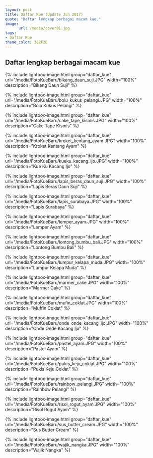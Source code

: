 ```yaml
---
layout: post
title: Daftar Kue (Update Jun 2017)
quote: "Daftar lengkap berbagai macam kue."
image:
      url: /media/cover01.jpg
tags:
- Daftar Kue
theme_color: 302F2D
---
```


## Daftar lengkap berbagai macam kue


{% include lightbox-image.html group="daftar_kue" url="/media/FotoKueBaru/bikang_daun_suji.JPG" width="100%" description="Bikang Daun Suji" %}

{% include lightbox-image.html group="daftar_kue" url="/media/FotoKueBaru/bolu_kukus_pelangi.JPG" width="100%" description="Bolu Kukus Pelangi" %}

{% include lightbox-image.html group="daftar_kue" url="/media/FotoKueBaru/cake_tape_kismis.JPG" width="100%" description="Cake Tape Kismis" %}

{% include lightbox-image.html group="daftar_kue" url="/media/FotoKueBaru/kroket_kentang_ayam.JPG" width="100%" description="Kroket Kentang Ayam" %}

{% include lightbox-image.html group="daftar_kue" url="/media/FotoKueBaru/kueku_kacang_ijo.JPG" width="100%" description="Kue Ku Kacang Ijo" %}

{% include lightbox-image.html group="daftar_kue" url="/media/FotoKueBaru/lapis_beras_daun_suji.JPG" width="100%" description="Lapis Beras Daun Suji" %}

{% include lightbox-image.html group="daftar_kue" url="/media/FotoKueBaru/lapis_surabaya.JPG" width="100%" description="Lapis Surabaya" %}

{% include lightbox-image.html group="daftar_kue" url="/media/FotoKueBaru/lemper_ayam.JPG" width="100%" description="Lemper Ayam" %}

{% include lightbox-image.html group="daftar_kue" url="/media/FotoKueBaru/lontong_bumbu_bali.JPG" width="100%" description="Lontong Bumbu Bali" %}

{% include lightbox-image.html group="daftar_kue" url="/media/FotoKueBaru/lumpur_kelapa_muda.JPG" width="100%" description="Lumpur Kelapa Muda" %}

{% include lightbox-image.html group="daftar_kue" url="/media/FotoKueBaru/marmer_cake.JPG" width="100%" description="Marmer Cake" %}

{% include lightbox-image.html group="daftar_kue" url="/media/FotoKueBaru/mufin_coklat.JPG" width="100%" description="Muffin Coklat" %}

{% include lightbox-image.html group="daftar_kue" url="/media/FotoKueBaru/onde_onde_kacang_ijo.JPG" width="100%" description="Onde Onde Kacang Ijo" %}

{% include lightbox-image.html group="daftar_kue" url="/media/FotoKueBaru/pastel_ayam.JPG" width="100%" description="Pastel Ayam" %}

{% include lightbox-image.html group="daftar_kue" url="/media/FotoKueBaru/pukis_keju_coklat.JPG" width="100%" description="Pukis Keju Coklat" %}

{% include lightbox-image.html group="daftar_kue" url="/media/FotoKueBaru/rainbow_pelangi.JPG" width="100%" description="Rainbow Pelangi" %}

{% include lightbox-image.html group="daftar_kue" url="/media/FotoKueBaru/risol_rogut_ayam.JPG" width="100%" description="Risol Rogut Ayam" %}

{% include lightbox-image.html group="daftar_kue" url="/media/FotoKueBaru/sus_butter_cream.JPG" width="100%" description="Sus Butter Cream" %}

{% include lightbox-image.html group="daftar_kue" url="/media/FotoKueBaru/wajik_nangka.JPG" width="100%" description="Wajik Nangka" %}


